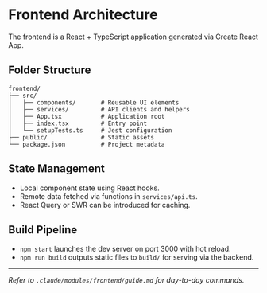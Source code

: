 # Frontend Architecture

The frontend is a React + TypeScript application generated via Create React App.

## Folder Structure

```
frontend/
├── src/
│   ├── components/       # Reusable UI elements
│   ├── services/         # API clients and helpers
│   ├── App.tsx           # Application root
│   ├── index.tsx         # Entry point
│   └── setupTests.ts     # Jest configuration
├── public/               # Static assets
└── package.json          # Project metadata
```

## State Management

- Local component state using React hooks.
- Remote data fetched via functions in `services/api.ts`.
- React Query or SWR can be introduced for caching.

## Build Pipeline

- `npm start` launches the dev server on port 3000 with hot reload.
- `npm run build` outputs static files to `build/` for serving via the backend.

---
*Refer to `.claude/modules/frontend/guide.md` for day-to-day commands.*
